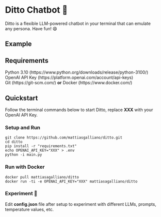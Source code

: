 <h1>Ditto Chatbot 🤖</h1>

Ditto is a flexible LLM-powered chatbot in your terminal that can emulate any persona. Have fun! :smile:

<h2>Example</h2>

<h2>Requirements</h2>
Python 3.10 (https://www.python.org/downloads/release/python-3100/)<br \>
OpenAI API Key (https://platform.openai.com/account/api-keys)<br \>
Git (https://git-scm.com/) <b>or</b> Docker (https://www.docker.com/)
<h2>Quickstart</h2>
Follow the terminal commands below to start Ditto, replace <b>XXX</b> with your OpenAI API Key.
<h3>Setup and Run</h3>

```
git clone https://github.com/mattiasgalliano/ditto.git
cd ditto
pip install -r "requirements.txt"
echo OPENAI_API_KEY="XXX" > .env
python -i main.py
```

<h3>Run with Docker</h3>

```
docker pull mattiasagalliano/ditto
docker run -ti -e OPENAI_API_KEY="XXX" mattiasagalliano/ditto
```

<h3>Experiment 🧪</h3>
Edit <b>config.json</b> file after setup to experiment with different LLMs, prompts, temperature values, etc.
